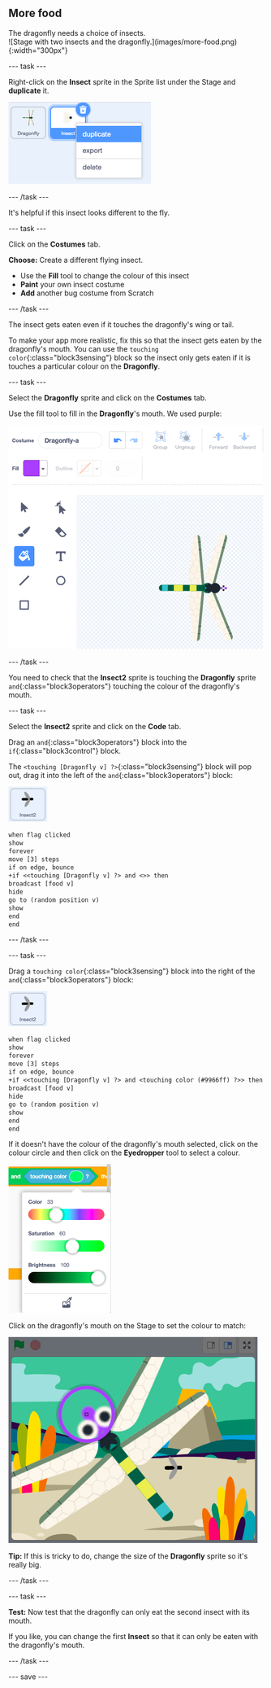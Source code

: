 ## More food

<div style="display: flex; flex-wrap: wrap">
<div style="flex-basis: 200px; flex-grow: 1; margin-right: 15px;">
The dragonfly needs a choice of insects.
</div>
<div>
![Stage with two insects and the dragonfly.](images/more-food.png){:width="300px"}
</div>
</div>

--- task ---

Right-click on the **Insect** sprite in the Sprite list under the Stage and **duplicate** it.

![The Sprite list with the insect sprite selected and 'duplicate' highlighted in the menu.](images/duplicate-insect.png)

--- /task ---

It's helpful if this insect looks different to the fly.

--- task ---

Click on the **Costumes** tab.

**Choose:** Create a different flying insect.
+ Use the **Fill** tool to change the colour of this insect
+ **Paint** your own insect costume
+ **Add** another bug costume from Scratch

--- /task ---

The insect gets eaten even if it touches the dragonfly's wing or tail.

To make your app more realistic, fix this so that the insect gets eaten by the dragonfly's mouth. You can use the `touching color`{:class="block3sensing"} block so the insect only gets eaten if it is touches a particular colour on the **Dragonfly**.

--- task ---

Select the **Dragonfly** sprite and click on the **Costumes** tab.

Use the fill tool to fill in the **Dragonfly**'s mouth. We used purple:

![The Paint editor with the Fill tool selected and the dragonfly costume with a purple mouth.](images/dragonfly-mouth-colour.png)

--- /task ---

You need to check that the **Insect2** sprite is touching the **Dragonfly** sprite `and`{:class="block3operators"} touching the colour of the dragonfly's mouth.

--- task ---

Select the **Insect2** sprite and click on the **Code** tab.

Drag an `and`{:class="block3operators"} block into the `if`{:class="block3control"} block.

The `<touching [Dragonfly v] ?>`{:class="block3sensing"} block will pop out, drag it into the left of the `and`{:class="block3operators"} block:

![](images/insect2-icon.png)

```blocks3
when flag clicked
show
forever
move [3] steps 
if on edge, bounce
+if <<touching [Dragonfly v] ?> and <>> then
broadcast [food v]
hide
go to (random position v)
show
end
end
```

--- /task ---

--- task ---

Drag a `touching color`{:class="block3sensing"} block into the right of the `and`{:class="block3operators"} block:

![](images/insect2-icon.png)

```blocks3
when flag clicked
show
forever
move [3] steps
if on edge, bounce
+if <<touching [Dragonfly v] ?> and <touching color (#9966ff) ?>> then
broadcast [food v]
hide
go to (random position v)
show
end
end
```

If it doesn't have the colour of the dragonfly's mouth selected, click on the colour circle and then click on the **Eyedropper** tool to select a colour.

![The colour circle menu with eyedropper tool.](images/colour-eyedropper.png)

Click on the dragonfly's mouth on the Stage to set the colour to match:

![The eyedropper tool with colour select highlighter hovering over the purple mouth of the dragonfly.](images/colour-select.png)

**Tip:** If this is tricky to do, change the size of the **Dragonfly** sprite so it's really big.

--- /task ---

--- task ---

**Test:** Now test that the dragonfly can only eat the second insect with its mouth.

If you like, you can change the first **Insect** so that it can only be eaten with the dragonfly's mouth.

--- /task ---

--- save ---

